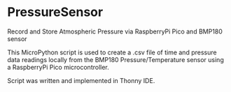 # PressureSensor
Record and Store Atmospheric Pressure via RaspberryPi Pico and BMP180 sensor

This MicroPython script is used to create a .csv file of time and pressure data readings
locally from the BMP180 Pressure/Temperature sensor using a RaspberryPi Pico microcontroller.

Script was written and implemented in Thonny IDE.
